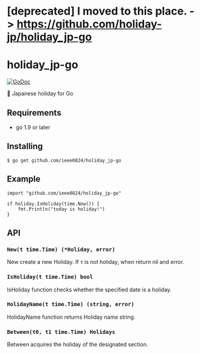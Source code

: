 # [deprecated] I moved to this place. -> https://github.com/holiday-jp/holiday_jp-go

# holiday_jp-go

[![GoDoc](https://godoc.org/github.com/ieee0824/holiday_jp-go?status.svg)](https://godoc.org/github.com/ieee0824/holiday_jp-go)

🎌 Japanese holiday for Go

## Requirements
* go 1.9 or later

## Installing

```
$ go get github.com/ieee0824/holiday_jp-go
```

## Example

```
import "github.com/ieee0824/holiday_jp-go"

if holiday.IsHoliday(time.Now()) {
    fmt.Println("today is holiday!")
}
```

## API

### `New(t time.Time) (*Holiday, error)`

New create a new Holiday.
If `t` is not holiday, when return nil and error.

### `IsHoliday(t time.Time) bool`

IsHoliday function checks whether the specified date is a holiday.

### `HolidayName(t time.Time) (string, error)`

HolidayName function returns Holiday name string.

### `Between(t0, t1 time.Time) Holidays`

Between acquires the holiday of the designated section.
